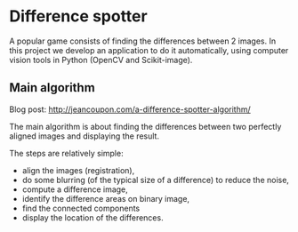 # Difference spotter

A popular game consists of finding the differences between 2 images. In this project we develop an application to do it automatically, using computer vision tools in Python (OpenCV and Scikit-image).

## Main algorithm

Blog post: http://jeancoupon.com/a-difference-spotter-algorithm/

The main algorithm is about finding the differences between two perfectly aligned images and displaying the result.

The steps are relatively simple:

- align the images (registration),
- do some blurring (of the typical size of a difference) to reduce the noise,
- compute a difference image,
- identify the difference areas on binary image,
- find the connected components
- display the location of the differences.